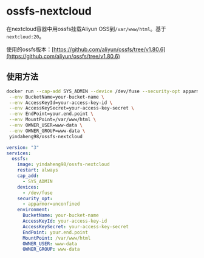 # ossfs-nextcloud

在nextcloud容器中用ossfs挂载Aliyun OSS到`/var/www/html`。基于`nextcloud:20`。

使用的ossfs版本：[https://github.com/aliyun/ossfs/tree/v1.80.6](https://github.com/aliyun/ossfs/tree/v1.80.6)

## 使用方法

```sh
docker run --cap-add SYS_ADMIN --device /dev/fuse --security-opt apparmor=unconfined \
 --env BucketName=your-bucket-name \
 --env AccessKeyId=your-access-key-id \
 --env AccessKeySecret=your-access-key-secret \
 --env EndPoint=your.end.point \
 --env MountPoint=/var/www/html \
 --env OWNER_USER=www-data \
 --env OWNER_GROUP=www-data \
 yindaheng98/ossfs-nextcloud
```

```yml
version: "3"
services:
  ossfs:
    image: yindaheng98/ossfs-nextcloud
    restart: always
    cap_add:
      - SYS_ADMIN
    devices:
      - /dev/fuse
    security_opt:
      - apparmor=unconfined
    environment:
      BucketName: your-bucket-name
      AccessKeyId: your-access-key-id
      AccessKeySecret: your-access-key-secret
      EndPoint: your.end.point
      MountPoint: /var/www/html
      OWNER_USER: www-data
      OWNER_GROUP: www-data
```
